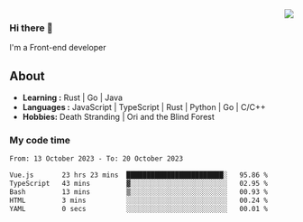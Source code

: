 <img align='right' src="https://github-readme-stats.vercel.app/api?username=strugglebak&show_icons=true">

### Hi there 👋

I'm a Front-end developer

## About

-  **Learning :** Rust | Go | Java
-  **Languages :** JavaScript | TypeScript | Rust | Python | Go | C/C++
-  **Hobbies:** Death Stranding | Ori and the Blind Forest

### My code time

<!--START_SECTION:waka-->

```txt
From: 13 October 2023 - To: 20 October 2023

Vue.js       23 hrs 23 mins  ████████████████████████░   95.86 %
TypeScript   43 mins         ▓░░░░░░░░░░░░░░░░░░░░░░░░   02.95 %
Bash         13 mins         ▒░░░░░░░░░░░░░░░░░░░░░░░░   00.93 %
HTML         3 mins          ░░░░░░░░░░░░░░░░░░░░░░░░░   00.24 %
YAML         0 secs          ░░░░░░░░░░░░░░░░░░░░░░░░░   00.01 %
```

<!--END_SECTION:waka-->
